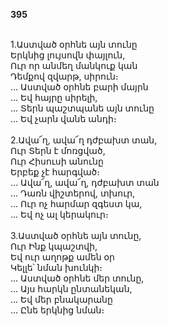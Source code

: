 **395**

\
1.Աստված օրհնե այն տունը\
Երկնից լույսովն փայլուն,\
Ուր որ անմեղ մանկուք կան\
Դեմքով զվարթ, սիրուն։\
 ... Աստված օրհնե բարի մայրն\
 ... Եվ հայրը սիրելի,\
 ... Տերն պաշտպանե այն տունը\
 ... Եվ չարն վանե անդի։\
\
2.Ավա՜ղ, ավա՜ղ դժբախտ տան,\
Ուր Տերն է մոռցված,\
Ուր Հիսուսի անունը\
Երբեք չէ հարգված։\
 ... Ավա՜ղ, ավա՜ղ, դժբախտ տան\
 ... Դառն վիշտերով, տխուր,\
 ... Ուր ոչ հարմար զգեստ կա,\
 ... Եվ ոչ ալ կերակուր։\
\
3.Աստված օրհնե այն տունը,\
Ուր Ինք կպաշտվի,\
Եվ ուր աղոթք ամեն օր\
Կելլե՝ նման խունկի։\
 ... Աստված օրհնե մեր տունը,\
 ... Այս հարկն ընտանեկան,\
 ... Եվ մեր բնակարանը\
 ... Ընե երկնից նման։

